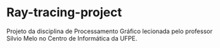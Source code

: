 # Ray-tracing-project
Projeto da disciplina de Processamento Gráfico lecionada pelo professor Silvio Melo no Centro de Informática da UFPE.
